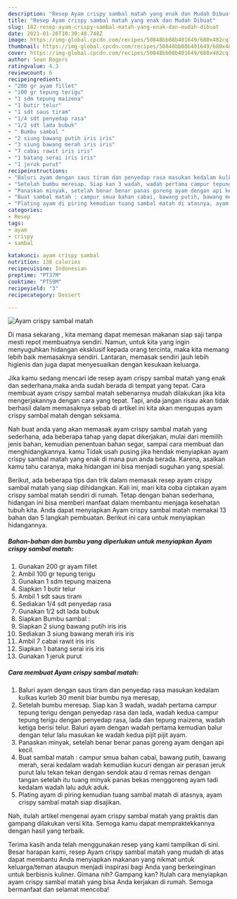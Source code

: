```yaml
---
description: "Resep Ayam crispy sambal matah yang enak dan Mudah Dibuat"
title: "Resep Ayam crispy sambal matah yang enak dan Mudah Dibuat"
slug: 182-resep-ayam-crispy-sambal-matah-yang-enak-dan-mudah-dibuat
date: 2021-01-26T10:30:48.748Z
image: https://img-global.cpcdn.com/recipes/50848bb08b401649/680x482cq70/ayam-crispy-sambal-matah-foto-resep-utama.jpg
thumbnail: https://img-global.cpcdn.com/recipes/50848bb08b401649/680x482cq70/ayam-crispy-sambal-matah-foto-resep-utama.jpg
cover: https://img-global.cpcdn.com/recipes/50848bb08b401649/680x482cq70/ayam-crispy-sambal-matah-foto-resep-utama.jpg
author: Sean Rogers
ratingvalue: 4.3
reviewcount: 6
recipeingredient:
- "200 gr ayam fillet"
- "100 gr tepung terigu"
- "1 sdm tepung maizena"
- "1 butir telur"
- "1 sdt saus tiram"
- "1/4 sdt penyedap rasa"
- "1/2 sdt lada bubuk"
- " Bumbu sambal "
- "2 siung bawang putih iris iris"
- "3 siung bawang merah iris iris"
- "7 cabai rawit iris iris"
- "1 batang serai iris iris"
- "1 jeruk purut"
recipeinstructions:
- "Baluri ayam dengan saus tiram dan penyedap rasa masukan kedalam kulkas kurleb 30 menit biar bumbu nya meresap,"
- "Setelah bumbu meresap. Siap kan 3 wadah, wadah pertama campur tepung terigu dengan penyedap rasa dan lada, wadah kedua campur tepung terigu dengan penyedap rasa, lada dan tepung maizena, wadah ketiga berisi telur. Baluri ayam dengan wadah pertama kemudian balur dengan telur lalu masukan ke wadah kedua pijit pijit ayam."
- "Panaskan minyak, setelah benar benar panas goreng ayam dengan api kecil."
- "Buat sambal matah : campur smua bahan cabai, bawang putih, bawang merah, serai kedalam wadah kemudian kucuri dengan air perasan jeruk purut lalu tekan tekan dengan sendok atau d remas remas dengan tangan setelah itu tuang minyak panas bekas menggoreng ayam tadi kedalam wadah lalu aduk aduk."
- "Plating ayam di piring kemudian tuang sambal matah di atasnya, ayam crispy sambal matah siap disajikan."
categories:
- Resep
tags:
- ayam
- crispy
- sambal

katakunci: ayam crispy sambal 
nutrition: 138 calories
recipecuisine: Indonesian
preptime: "PT37M"
cooktime: "PT59M"
recipeyield: "3"
recipecategory: Dessert

---
```



![Ayam crispy sambal matah](https://img-global.cpcdn.com/recipes/50848bb08b401649/680x482cq70/ayam-crispy-sambal-matah-foto-resep-utama.jpg)

Di masa  sekarang , kita memang dapat memesan makanan siap saji tanpa mesti repot membuatnya sendiri. Namun, untuk kita yang ingin menyuguhkan hidangan eksklusif kepada orang tercinta, maka kita memang lebih baik memasaknya sendiri. Lantaran, memasak sendiri jauh lebih higienis dan juga dapat menyesuaikan dengan kesukaan keluarga.

Jika kamu sedang mencari ide resep ayam crispy sambal matah yang enak dan sederhana,maka anda sudah berada di tempat yang tepat. Cara membuat ayam crispy sambal matah  sebenarnya mudah dilakukan jika kita mengerjakannya dengan cara yang tepat. Tapi, anda jangan risau akan tidak berhasil dalam memasaknya 
sebab di artikel ini kita akan mengupas ayam crispy sambal matah dengan seksama.  



Nah buat anda yang akan memasak ayam crispy sambal matah yang sederhana, ada beberapa tahap yang dapat dikerjakan, mulai dari memilih jenis bahan, kemudian penentuan bahan segar, sampai cara membuat dan menghidangkannya. kamu Tidak usah pusing jika hendak menyiapkan ayam crispy sambal matah yang enak di mana pun anda berada. Karena, asalkan kamu  tahu caranya, maka hidangan ini bisa menjadi suguhan yang spesial.

Berikut, ada beberapa tips dan trik dalam memasak resep ayam crispy sambal matah yang siap dihidangkan. Kali ini, mari kita coba ciptakan ayam crispy sambal matah sendiri di rumah. Tetap dengan bahan sederhana, hidangan ini bisa memberi manfaat dalam membantu menjaga kesehatan tubuh kita. Anda dapat menyiapkan Ayam crispy sambal matah memakai 13 bahan dan 5 langkah pembuatan. Berikut ini cara untuk menyiapkan hidangannya.

<!--inarticleads1-->

##### Bahan-bahan dan bumbu yang diperlukan untuk menyiapkan Ayam crispy sambal matah:

1. Gunakan 200 gr ayam fillet
1. Ambil 100 gr tepung terigu
1. Gunakan 1 sdm tepung maizena
1. Siapkan 1 butir telur
1. Ambil 1 sdt saus tiram
1. Sediakan 1/4 sdt penyedap rasa
1. Gunakan 1/2 sdt lada bubuk
1. Siapkan  Bumbu sambal :
1. Siapkan 2 siung bawang putih iris iris
1. Sediakan 3 siung bawang merah iris iris
1. Ambil 7 cabai rawit iris iris
1. Siapkan 1 batang serai iris iris
1. Gunakan 1 jeruk purut




<!--inarticleads2-->

##### Cara membuat Ayam crispy sambal matah:

1. Baluri ayam dengan saus tiram dan penyedap rasa masukan kedalam kulkas kurleb 30 menit biar bumbu nya meresap,
1. Setelah bumbu meresap. Siap kan 3 wadah, wadah pertama campur tepung terigu dengan penyedap rasa dan lada, wadah kedua campur tepung terigu dengan penyedap rasa, lada dan tepung maizena, wadah ketiga berisi telur. Baluri ayam dengan wadah pertama kemudian balur dengan telur lalu masukan ke wadah kedua pijit pijit ayam.
1. Panaskan minyak, setelah benar benar panas goreng ayam dengan api kecil.
1. Buat sambal matah : campur smua bahan cabai, bawang putih, bawang merah, serai kedalam wadah kemudian kucuri dengan air perasan jeruk purut lalu tekan tekan dengan sendok atau d remas remas dengan tangan setelah itu tuang minyak panas bekas menggoreng ayam tadi kedalam wadah lalu aduk aduk.
1. Plating ayam di piring kemudian tuang sambal matah di atasnya, ayam crispy sambal matah siap disajikan.




Nah, itulah artikel mengenai  ayam crispy sambal matah  yang praktis dan gampang dilakukan versi kita. Semoga kamu dapat mempraktekkannya dengan hasil yang terbaik. 

Terima kasih anda telah menggunakan resep yang kami tampilkan di sini. Besar harapan kami, resep  Ayam crispy sambal matah yang mudah di atas dapat membantu Anda menyiapkan makanan yang nikmat untuk keluarga/teman ataupun menjadi inspirasi bagi Anda yang berkeinginan untuk berbisnis kuliner. Gimana nih? Gampang kan? Itulah cara menyiapkan ayam crispy sambal matah yang bisa Anda kerjakan di rumah. Semoga bermanfaat dan selamat mencoba!

